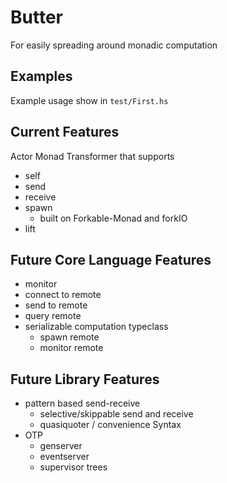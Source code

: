 # Butter
For easily spreading around monadic computation
## Examples
Example usage show in `test/First.hs`
## Current Features
Actor Monad Transformer that supports
- self
- send
- receive
- spawn
  - built on Forkable-Monad and forkIO
- lift
## Future Core Language Features
- monitor
- connect to remote
- send to remote
- query remote
- serializable computation typeclass
  - spawn remote
  - monitor remote

## Future Library Features
- pattern based send-receive
  - selective/skippable send and receive
  - quasiquoter / convenience Syntax
- OTP
  - genserver
  - eventserver
  - supervisor trees
